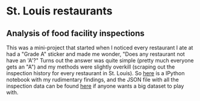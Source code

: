 # St. Louis restaurants
## Analysis of food facility inspections

This was a mini-project that started when I noticed every restaurant I ate at had a "Grade A" sticker and made me wonder, "Does any restaurant not have an 'A'?" Turns out the answer was quite simple (pretty much everyone gets an "A") and my methods were slightly overkill (scraping out the inspection history for every restaurant in St. Louis). So [here](http://nbviewer.ipython.org/github/polomsca/stlouis-restaurants/blob/master/notebook.ipynb) is a IPython notebook with my rudimentary findings, and the JSON file with all the inspection data can be found [here](https://github.com/polomsca/stlouis-restaurants/blob/master/inspections.json) if anyone wants a big dataset to play with.
